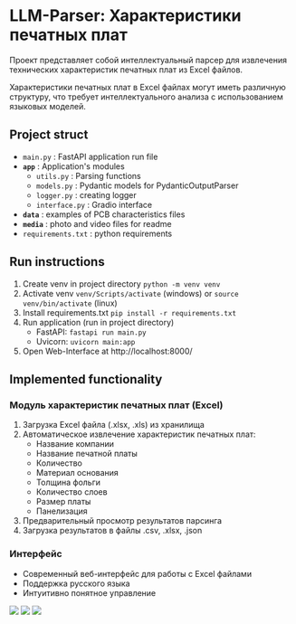 # LLM-Parser: Характеристики печатных плат

Проект представляет собой интеллектуальный парсер для извлечения технических характеристик печатных плат из Excel файлов.

Характеристики печатных плат в Excel файлах могут иметь различную структуру, что требует интеллектуального анализа с использованием языковых моделей.

## Project struct
- `main.py` : FastAPI application run file
- **`app`** : Application's modules
    - `utils.py` : Parsing functions
    - `models.py` : Pydantic models for PydanticOutputParser
    - `logger.py` : creating logger
    - `interface.py` : Gradio interface
- **`data`** : examples of PCB characteristics files
- **`media`** : photo and video files for readme
- `requirements.txt` : python requirements

## Run instructions
1. Create venv in project directory `python -m venv venv`
2. Activate venv `venv/Scripts/activate` (windows) or `source venv/bin/activate` (linux)
3. Install requirements.txt `pip install -r requirements.txt`
4. Run application (run in project directory)
    - FastAPI: `fastapi run main.py`
    - Uvicorn: `uvicorn main:app`
5. Open Web-Interface at http://localhost:8000/

## Implemented functionality

### Модуль характеристик печатных плат (Excel)
1. Загрузка Excel файла (.xlsx, .xls) из хранилища
2. Автоматическое извлечение характеристик печатных плат:
   - Название компании
   - Название печатной платы
   - Количество
   - Материал основания
   - Толщина фольги
   - Количество слоев
   - Размер платы
   - Панелизация
3. Предварительный просмотр результатов парсинга
4. Загрузка результатов в файлы .csv, .xlsx, .json

### Интерфейс
- Современный веб-интерфейс для работы с Excel файлами
- Поддержка русского языка
- Интуитивно понятное управление

![](/media/upload.png)
![](/media/res.png)
![](/media/download.png)
